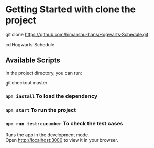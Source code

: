 # Getting Started with clone the project 

git clone https://github.com/himanshu-hans/Hogwarts-Schedule.git

cd Hogwarts-Schedule

## Available Scripts

In the project directory, you can run:

git checkout master

### `npm install` To load the dependency
### `npm start` To run the project 
### `npm run test:cucumber` To check the test cases 

Runs the app in the development mode.\
Open [http://localhost:3000](http://localhost:3000) to view it in your browser.


